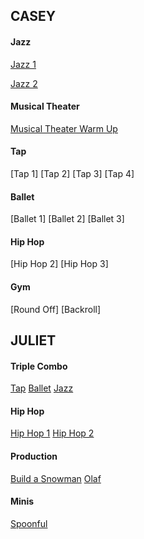 ## CASEY

#### Jazz
[Jazz 1](https://www.youtube.com/watch?v=NGYRrmHAePo&feature=youtu.be)

[Jazz 2](https://www.youtube.com/watch?v=RUau6VWL-fY&feature=youtu.be)

#### Musical Theater
[Musical Theater Warm Up](https://www.youtube.com/watch?v=UhC0o9Qr0Nw&feature=youtu.be)

#### Tap
[Tap 1]
[Tap 2]
[Tap 3]
[Tap 4]

#### Ballet
[Ballet 1]
[Ballet 2]
[Ballet 3]

#### Hip Hop
[Hip Hop 2]
[Hip Hop 3]

#### Gym
[Round Off]
[Backroll]

## JULIET

#### Triple Combo
[Tap](https://youtu.be/8fp2qCNjTPs)
[Ballet](https://youtu.be/NJQfq6gauAY)
[Jazz](https://youtu.be/bMXSUvtXMj4)

#### Hip Hop
[Hip Hop 1](https://www.youtube.com/watch?v=GPDZ4SQ4xyo&feature=youtu.be)
[Hip Hop 2](https://www.youtube.com/watch?v=nGNjNi9DwYk&feature=youtu.be)

#### Production
[Build a Snowman](https://www.youtube.com/watch?v=hxbizu9J_P0&feature=youtu.be)
[Olaf](https://www.youtube.com/watch?v=O8ajrSeXBEY&feature=youtu.be)

#### Minis
[Spoonful](https://www.youtube.com/watch?v=tqrPwaTUIyA)
